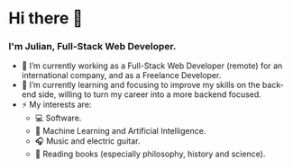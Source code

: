 # Hi there 👋
### I'm Julian, Full-Stack Web Developer.

- 🔭 I’m currently working as a Full-Stack Web Developer (remote) for an international company, and as a Freelance Developer. 
- 🌱 I’m currently learning and focusing to improve my skills on the back-end side, willing to turn my career into a more backend focused.
- ⚡ My interests are:
  -  :computer: Software.
  -  :electric_plug: Machine Learning and Artificial Intelligence.
  -  :headphones: Music and electric guitar.
  -  :book: Reading books (especially philosophy, history and science).



<!-- - 👯 I’m looking to collaborate on any kind of project -->



<!-- 
- 🤔 
- 💬 Ask me about ...
- 📫 How to reach me: ...
- 😄 Pronouns: ...
 -->

<!-- Most used languajes  -->
<!-- [![Top Langs](https://github-readme-stats.vercel.app/api/top-langs/?username=juliandebandi)](https://github.com/anuraghazra/github-readme-stats) -->

<!--
**juliandebandi/juliandebandi** is a ✨ _special_ ✨ repository because its `README.md` (this file) appears on your GitHub profile.

Here are some ideas to get you started:

- 🔭 I’m currently working on ...
- 🌱 I’m currently learning ...
- 👯 I’m looking to collaborate on ...
- 🤔 I’m looking for help with ...
- 💬 Ask me about ...
- 📫 How to reach me: ...
- 😄 Pronouns: ...
- ⚡ Fun fact: ...
-->
